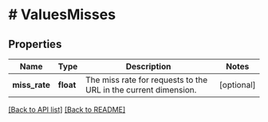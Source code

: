 # # ValuesMisses

## Properties

Name | Type | Description | Notes
------------ | ------------- | ------------- | -------------
**miss_rate** | **float** | The miss rate for requests to the URL in the current dimension. | [optional] 


[[Back to API list]](../../README.md#endpoints) [[Back to README]](../../README.md)
